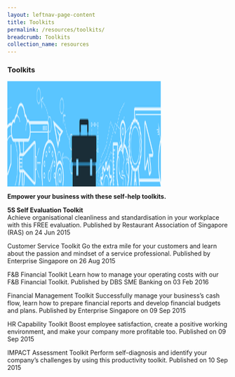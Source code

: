```yaml
---
layout: leftnav-page-content
title: Toolkits
permalink: /resources/toolkits/
breadcrumb: Toolkits
collection_name: resources
---
```

<h3>Toolkits</h3>

 <img src="/images/smart.png" align="center" style="width:350px;height:240px;">
 
<b>Empower your business with these self-help toolkits.</b>
 

 
<b>5S Self Evaluation Toolkit</b><br/>
Achieve organisational cleanliness and standardisation in your workplace with this FREE evaluation.
Published by Restaurant Association of Singapore (RAS) on 24 Jun 2015

Customer Service Toolkit
Go the extra mile for your customers and learn about the passion and mindset of a service professional.
Published by Enterprise Singapore on 26 Aug 2015

F&B Financial Toolkit
Learn how to manage your operating costs with our F&B Financial Toolkit.
Published by DBS SME Banking on 03 Feb 2016

Financial Management Toolkit
Successfully manage your business’s cash flow, learn how to prepare financial reports and develop financial budgets and plans.
Published by Enterprise Singapore on 09 Sep 2015

HR Capability Toolkit
Boost employee satisfaction, create a positive working environment, and make your company more profitable too.
Published on 09 Sep 2015

IMPACT Assessment Toolkit
Perform self-diagnosis and identify your company’s challenges by using this productivity toolkit.
Published on 10 Sep 2015</p>

